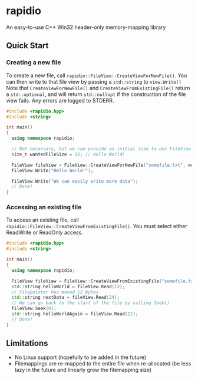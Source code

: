 # rapidio
An easy-to-use C++ Win32 header-only memory-mapping library

## Quick Start
### Creating a new file
To create a new file, call `rapidio::FileView::CreateViewForNewFile()`. You can then write to that file view by passing a `std::string` to `view.Write()`
Note that `CreateViewForNewFile()` and `CreateViewFromExistingFile()` return a `std::optional`, and will return `std::nullopt` if the construction of the file view fails. Any errors are logged to STDERR.
```cpp
#include <rapidio.hpp>
#include <string>

int main()
{
  using namespace rapidio;

  // Not necessary, but we can provide an initial size to our FileView making it already create a file of that size
  size_t wantedFileSize = 12; // Hello World!

  FileView fileView = FileView::CreateViewForNewFile("somefile.txt", wantedFileSize).value();
  fileView.Write("Hello World!");

  fileView.Write("We can easily write more data");
  // Done!
}
```

### Accessing an existing file
To access an existing file, call `rapidio::FileView::CreateViewFromExistingFile()`. You must select either ReadWrite or ReadOnly access.
```cpp
#include <rapidio.hpp>
#include <string>

int main()
{
  using namespace rapidio;

  FileView fileView = FileView::CreateViewFromExistingFile("somefile.txt", FileAccessMode::ReadOnly, FileOpenMode::OpenExisting).value();
  std::string helloWorld = fileView.Read(12);
  // Filepointer has moved 12 bytes
  std::string nextData = fileView.Read(24);
  // We can go back to the start of the file by calling Seek()
  fileView.Seek(0);
  std::string helloWorldAgain = fileView.Read(12);
  // Done!
}
```

## Limitations
- No Linux support (hopefully to be added in the future)
- Filemappings are re-mapped to the entire file when re-allocated (be less lazy in the future and linearly grow the filemapping size)
